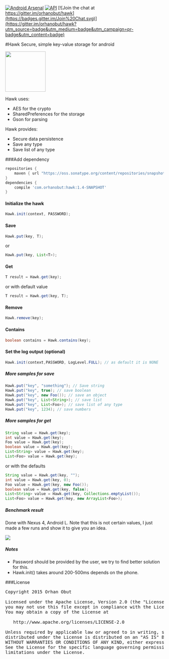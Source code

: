 [![Android Arsenal](https://img.shields.io/badge/Android%20Arsenal-Hawk-brightgreen.svg?style=flat)](https://android-arsenal.com/details/1/1568)      [![API](https://img.shields.io/badge/API-8%2B-brightgreen.svg?style=flat)](https://android-arsenal.com/api?level=8)   [![Join the chat at https://gitter.im/orhanobut/hawk](https://badges.gitter.im/Join%20Chat.svg)](https://gitter.im/orhanobut/hawk?utm_source=badge&utm_medium=badge&utm_campaign=pr-badge&utm_content=badge)

#Hawk
Secure, simple key-value storage for android

<img src='https://github.com/orhanobut/hawk/blob/master/images/hawk-logo.png' width='128' height='128'/>

Hawk uses:
- AES for the crypto
- SharedPreferences for the storage
- Gson for parsing

Hawk provides:
- Secure data persistence
- Save any type
- Save list of any type

###Add dependency
```groovy
repositories {
    maven { url "https://oss.sonatype.org/content/repositories/snapshots/"}
}
dependencies {
    compile 'com.orhanobut:hawk:1.4-SNAPSHOT'
}
```

#### Initialize the hawk
```java
Hawk.init(context, PASSWORD);
```

#### Save
```java
Hawk.put(key, T);
```
or
```java
Hawk.put(key, List<T>);
```

#### Get
```java
T result = Hawk.get(key);
```
or with default value

```java
T result = Hawk.get(key, T);
```

#### Remove
```java
Hawk.remove(key);
```

#### Contains
```java
boolean contains = Hawk.contains(key);
```

#### Set the log output (optional)
```java
Hawk.init(context,PASSWORD, LogLevel.FULL); // as default it is NONE
```

##### More samples for save

```java
Hawk.put("key", "something"); // Save string
Hawk.put("key", true); // save boolean
Hawk.put("key", new Foo()); // save an object
Hawk.put("key", List<String>); // save list
Hawk.put("key", List<Foo>); // save list of any type
Hawk.put("key", 1234); // save numbers
```

##### More samples for get

```java
String value = Hawk.get(key);
int value = Hawk.get(key);
Foo value = Hawk.get(key);
boolean value = Hawk.get(key);
List<String> value = Hawk.get(key);
List<Foo> value = Hawk.get(key);
```
or with the defaults
```java
String value = Hawk.get(key, "");
int value = Hawk.get(key, 0);
Foo value = Hawk.get(key, new Foo());
boolean value = Hawk.get(key, false);
List<String> value = Hawk.get(key, Collections.emptyList());
List<Foo> value = Hawk.get(key, new ArrayList<Foo>);
```

##### Benchmark result
Done with Nexus 4, Android L. Note that this is not certain values, I just made a few runs and show it to give you an idea.

<img src='https://github.com/orhanobut/hawk/blob/master/images/benchmark.png'/>

##### Notes
- Password should be provided by the user, we try to find better solution for this.
- Hawk.init() takes around 200-500ms depends on the phone.

###License
<pre>
Copyright 2015 Orhan Obut

Licensed under the Apache License, Version 2.0 (the "License");
you may not use this file except in compliance with the License.
You may obtain a copy of the License at

   http://www.apache.org/licenses/LICENSE-2.0

Unless required by applicable law or agreed to in writing, software
distributed under the License is distributed on an "AS IS" BASIS,
WITHOUT WARRANTIES OR CONDITIONS OF ANY KIND, either express or implied.
See the License for the specific language governing permissions and
limitations under the License.
</pre>
